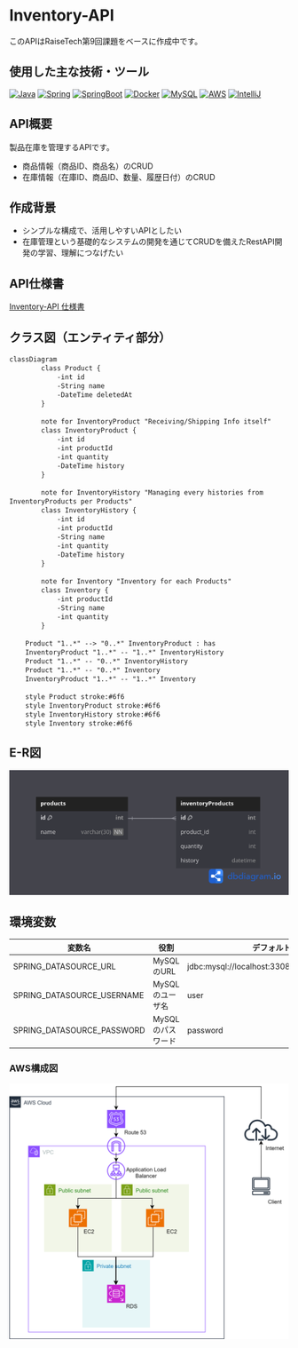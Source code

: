# Inventory-API

このAPIはRaiseTech第9回課題をベースに作成中です。

## 使用した主な技術・ツール

<!-- PROJECT LOGO -->
[![Java][Java]][Java-url]
[![Spring][Spring]][Spring-url]
[![SpringBoot][SpringBoot]][SpringBoot-url]
[![Docker][Docker]][Docker-url]
[![MySQL][MySQL]][MySQL-url]
[![AWS][AWS]][AWS-url]
[![IntelliJ][IntelliJ]][IntelliJ-url]

<!-- MARKDOWN LINKS & IMAGES -->

[Java]: https://img.shields.io/badge/Java-ED8B00?style=for-the-badge&logo=openjdk&logoColor=white

[Java-url]: https://getbootstrap.com

[Spring]: https://img.shields.io/badge/Spring-6DB33F?style=for-the-badge&logo=spring&logoColor=white

[Spring-url]: https://reactjs.org/

[SpringBoot]: https://img.shields.io/badge/SpringBoot-6DB33F?style=for-the-badge&logo=Spring&logoColor=white

[SpringBoot-url]: https://laravel.com

[Docker]: https://img.shields.io/badge/-Docker-EEE.svg?logo=docker&style=for-the-badge

[Docker-url]: https://angular.io/

[MySQL]: https://img.shields.io/badge/-MySQL-4479A1?style=for-the-badge&logo=mysql&labelColor=4479A1&logoColor=FFF

[MySQL-url]: https://jquery.com

[AWS]: https://img.shields.io/badge/Amazon_AWS-232F3E?style=for-the-badge&logo=amazon-web-services&logoColor=white

[AWS-url]: https://vuejs.org/

[IntelliJ]: https://img.shields.io/badge/Intellij%20Idea-000?logo=intellij-idea&style=for-the-badge

[IntelliJ-url]: https://svelte.dev/

## API概要

製品在庫を管理するAPIです。

- 商品情報（商品ID、商品名）のCRUD
- 在庫情報（在庫ID、商品ID、数量、履歴日付）のCRUD

## 作成背景

- シンプルな構成で、活用しやすいAPIとしたい
- 在庫管理という基礎的なシステムの開発を通じてCRUDを備えたRestAPI開発の学習、理解につなげたい

## API仕様書

[Inventory-API 仕様書](https://kumagai6824.github.io/Inventory-API/swagger/)

## クラス図（エンティティ部分）

```mermaid
classDiagram
        class Product {
            -int id
            -String name
            -DateTime deletedAt
        }

        note for InventoryProduct "Receiving/Shipping Info itself"
        class InventoryProduct {
            -int id
            -int productId
            -int quantity
            -DateTime history
        }

        note for InventoryHistory "Managing every histories from InventoryProducts per Products"
        class InventoryHistory {
            -int id
            -int productId
            -String name
            -int quantity
            -DateTime history
        }

        note for Inventory "Inventory for each Products"
        class Inventory {
            -int productId
            -String name
            -int quantity
        }

    Product "1..*" --> "0..*" InventoryProduct : has
    InventoryProduct "1..*" -- "1..*" InventoryHistory
    Product "1..*" -- "0..*" InventoryHistory
    Product "1..*" -- "0..*" Inventory
    InventoryProduct "1..*" -- "1..*" Inventory

    style Product stroke:#6f6
    style InventoryProduct stroke:#6f6
    style InventoryHistory stroke:#6f6
    style Inventory stroke:#6f6
```

## E-R図

![ERD](images/ERD.png)

## 環境変数

|変数名|役割|デフォルト値|
|----|----|----|
|SPRING_DATASOURCE_URL|MySQLのURL|jdbc:mysql://localhost:3308/inventory_database|
|SPRING_DATASOURCE_USERNAME|MySQLのユーザ名|user|
|SPRING_DATASOURCE_PASSWORD|MySQLのパスワード|password|

### AWS構成図

![AWS diagram](images/awsdiagram.svg)
